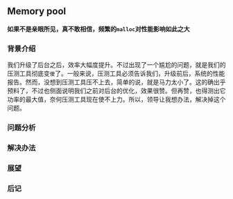 ## Memory pool

**如果不是亲眼所见，真不敢相信，频繁的`malloc`对性能影响如此之大**

### 背景介绍
我们升级了后台之后，效率大幅度提升。不过出现了一个尴尬的问题，就是我们的压测工具彻底变`傻`了。一般来说，压测工具必须告诉我们，升级前后，系统的性能报告。然而，没想到压测工具压不上去，简单的说，就是马力太小了。这的确出乎预料了，不过也侧面说明我们之前对后台的优化，效果很赞。但再赞，也得测出它功率的最大值，奈何压测工具现在使不上力。所以，领导让我想办法，解决掉这个问题。

### 问题分析

### 解决办法

### 展望

### 后记

